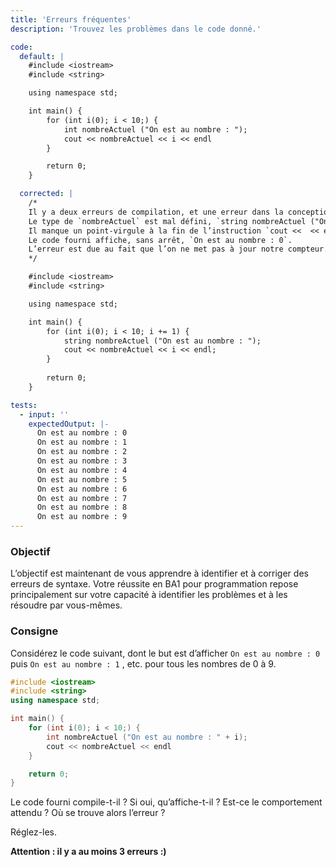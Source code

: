 ```yaml
---
title: 'Erreurs fréquentes'
description: 'Trouvez les problèmes dans le code donné.'

code:
  default: |
    #include <iostream>
    #include <string>

    using namespace std;

    int main() {        
        for (int i(0); i < 10;) {            
            int nombreActuel ("On est au nombre : ");            
            cout << nombreActuel << i << endl
        }

        return 0;
    }

  corrected: |
    /*
    Il y a deux erreurs de compilation, et une erreur dans la conception du programme.
    Le type de `nombreActuel` est mal défini, `string nombreActuel ("On est au nombre : ");` au lieu de `int`.
    Il manque un point-virgule à la fin de l’instruction `cout <<  << endl` .
    Le code fourni affiche, sans arrêt, `On est au nombre : 0`.
    L’erreur est due au fait que l’on ne met pas à jour notre compteur.
    */

    #include <iostream>
    #include <string>

    using namespace std;

    int main() {        
        for (int i(0); i < 10; i += 1) {            
            string nombreActuel ("On est au nombre : ");            
            cout << nombreActuel << i << endl;        
        }    
        
        return 0;
    }

tests:
  - input: ''
    expectedOutput: |-
      On est au nombre : 0
      On est au nombre : 1
      On est au nombre : 2
      On est au nombre : 3
      On est au nombre : 4
      On est au nombre : 5
      On est au nombre : 6
      On est au nombre : 7
      On est au nombre : 8
      On est au nombre : 9
---
```


### Objectif

L’objectif est maintenant de vous apprendre à identifier et à corriger des erreurs de syntaxe. Votre réussite en BA1 pour programmation repose principalement sur votre capacité à identifier les problèmes et à les résoudre par vous-mêmes.

### Consigne

Considérez le code suivant, dont le but est d’afficher `On est au nombre : 0` puis `On est au nombre : 1` , etc. pour tous les nombres de 0 à 9.

```cpp
#include <iostream>
#include <string>
using namespace std;

int main() {
	for (int i(0); i < 10;) {
		int nombreActuel ("On est au nombre : " + i);
		cout << nombreActuel << endl
	}

	return 0;
}
```

Le code fourni compile-t-il ? Si oui, qu’affiche-t-il ? Est-ce le comportement attendu ? Où se trouve alors l’erreur ?

Réglez-les.

**Attention : il y a au moins 3 erreurs :)**
